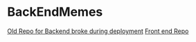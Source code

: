 # BackEndMemes
[Old Repo for Backend broke during deployment](https://github.com/Dizzion/AllTheMemesBack)
[Front end Repo](https://github.com/Dizzion/AllTheMemesFront)
